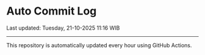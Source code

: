 # Auto Commit Log

Last updated: Tuesday, 21-10-2025 11:16 WIB

---

This repository is automatically updated every hour using GitHub Actions.

